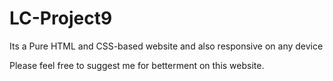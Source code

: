 # LC-Project9

Its a Pure HTML and CSS-based website and also responsive on any device


Please feel free to suggest me for betterment on this website.
